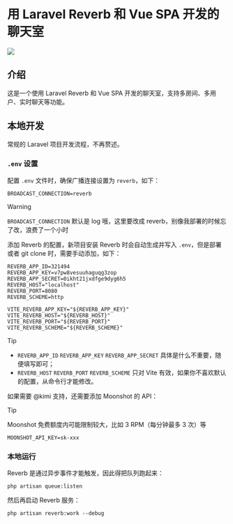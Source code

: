# 用 Laravel Reverb 和 Vue SPA 开发的聊天室

![](./demo.gif)

## 介绍

这是一个使用 Laravel Reverb 和 Vue SPA 开发的聊天室，支持多房间、多用户、实时聊天等功能。

## 本地开发

常规的 Laravel 项目开发流程，不再赘述。

### `.env` 设置

配置 `.env` 文件时，确保广播连接设置为 `reverb`，如下：

```dotenv
BROADCAST_CONNECTION=reverb
```

> [!WARNING]
> `BROADCAST_CONNECTION` 默认是 log 哦，这里要改成 reverb，别像我部署的时候忘了改，浪费了一个小时


添加 Reverb 的配置，新项目安装 Reverb 时会自动生成并写入 `.env`，但是部署或者 git clone 时，需要手动添加，如下：

```dotenv
REVERB_APP_ID=321494
REVERB_APP_KEY=v7pw8vesuuhaguqg3zop
REVERB_APP_SECRET=0ikht21jxdfge9dyg6h5
REVERB_HOST="localhost"
REVERB_PORT=8080
REVERB_SCHEME=http

VITE_REVERB_APP_KEY="${REVERB_APP_KEY}"
VITE_REVERB_HOST="${REVERB_HOST}"
VITE_REVERB_PORT="${REVERB_PORT}"
VITE_REVERB_SCHEME="${REVERB_SCHEME}"
```

> [!TIP]
> - `REVERB_APP_ID` `REVERB_APP_KEY` `REVERB_APP_SECRET` 具体是什么不重要，随便填写即可；
> - `REVERB_HOST` `REVERB_PORT` `REVERB_SCHEME` 只对 Vite 有效，如果你不喜欢默认的配置，从命令行才能修改。


如果需要 @kimi 支持，还需要添加 Moonshot 的 API：

> [!TIP]
> Moonshot 免费额度内可能限制较大，比如 3 RPM（每分钟最多 3 次）等

```dotenv
MOONSHOT_API_KEY=sk-xxx
```

### 本地运行

Reverb 是通过异步事件才能触发，因此得把队列跑起来：

```shell
php artisan queue:listen
```

然后再启动 Reverb 服务：

```shell
php artisan reverb:work --debug
```

